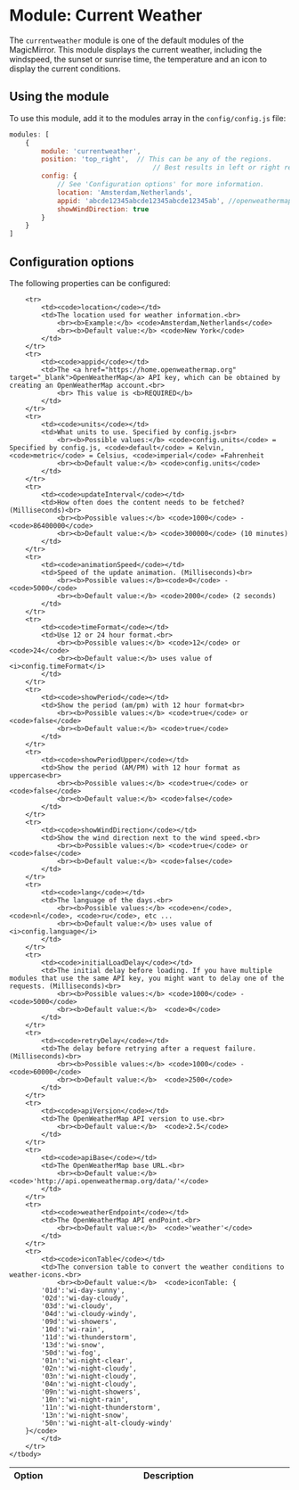 # Module: Current Weather
The `currentweather` module is one of the default modules of the MagicMirror.
This module displays the current weather, including the windspeed, the sunset or sunrise time, the temperature and an icon to display the current conditions.

## Using the module

To use this module, add it to the modules array in the `config/config.js` file:
````javascript
modules: [
	{
		module: 'currentweather',
		position: 'top_right',	// This can be any of the regions.
									// Best results in left or right regions.
		config: {
			// See 'Configuration options' for more information.
			location: 'Amsterdam,Netherlands',
			appid: 'abcde12345abcde12345abcde12345ab', //openweathermap.org API key.
			showWindDirection: true
		}
	}
]
````

## Configuration options

The following properties can be configured:


<table width="100%">
	<!-- why, markdown... -->
	<thead>
		<tr>
			<th>Option</th>
			<th width="100%">Description</th>
		</tr>
	<thead>
	<tbody>

		<tr>
			<td><code>location</code></td>
			<td>The location used for weather information.<br>
				<br><b>Example:</b> <code>Amsterdam,Netherlands</code>
				<br><b>Default value:</b> <code>New York</code>
			</td>
		</tr>
		<tr>
			<td><code>appid</code></td>
			<td>The <a href="https://home.openweathermap.org" target="_blank">OpenWeatherMap</a> API key, which can be obtained by creating an OpenWeatherMap account.<br>
				<br> This value is <b>REQUIRED</b>
			</td>
		</tr>
		<tr>
			<td><code>units</code></td>
			<td>What units to use. Specified by config.js<br>
				<br><b>Possible values:</b> <code>config.units</code> = Specified by config.js, <code>default</code> = Kelvin, <code>metric</code> = Celsius, <code>imperial</code> =Fahrenheit
				<br><b>Default value:</b> <code>config.units</code>
			</td>
		</tr>
		<tr>
			<td><code>updateInterval</code></td>
			<td>How often does the content needs to be fetched? (Milliseconds)<br>
				<br><b>Possible values:</b> <code>1000</code> - <code>86400000</code>
				<br><b>Default value:</b> <code>300000</code> (10 minutes)
			</td>
		</tr>
		<tr>
			<td><code>animationSpeed</code></td>
			<td>Speed of the update animation. (Milliseconds)<br>
				<br><b>Possible values:</b><code>0</code> - <code>5000</code>
				<br><b>Default value:</b> <code>2000</code> (2 seconds)
			</td>
		</tr>
		<tr>
			<td><code>timeFormat</code></td>
			<td>Use 12 or 24 hour format.<br>
				<br><b>Possible values:</b> <code>12</code> or <code>24</code>
				<br><b>Default value:</b> uses value of <i>config.timeFormat</i>
			</td>
		</tr>
		<tr>
			<td><code>showPeriod</code></td>
			<td>Show the period (am/pm) with 12 hour format<br>
				<br><b>Possible values:</b> <code>true</code> or <code>false</code>
				<br><b>Default value:</b> <code>true</code>
			</td>
		</tr>
		<tr>
			<td><code>showPeriodUpper</code></td>
			<td>Show the period (AM/PM) with 12 hour format as uppercase<br>
				<br><b>Possible values:</b> <code>true</code> or <code>false</code>
				<br><b>Default value:</b> <code>false</code>
			</td>
		</tr>
		<tr>
			<td><code>showWindDirection</code></td>
			<td>Show the wind direction next to the wind speed.<br>
				<br><b>Possible values:</b> <code>true</code> or <code>false</code>
				<br><b>Default value:</b> <code>false</code>
			</td>
		</tr>
		<tr>
			<td><code>lang</code></td>
			<td>The language of the days.<br>
				<br><b>Possible values:</b> <code>en</code>, <code>nl</code>, <code>ru</code>, etc ...
				<br><b>Default value:</b> uses value of <i>config.language</i>
			</td>
		</tr>
		<tr>
			<td><code>initialLoadDelay</code></td>
			<td>The initial delay before loading. If you have multiple modules that use the same API key, you might want to delay one of the requests. (Milliseconds)<br>
				<br><b>Possible values:</b> <code>1000</code> - <code>5000</code>
				<br><b>Default value:</b>  <code>0</code>
			</td>
		</tr>
		<tr>
			<td><code>retryDelay</code></td>
			<td>The delay before retrying after a request failure. (Milliseconds)<br>
				<br><b>Possible values:</b> <code>1000</code> - <code>60000</code>
				<br><b>Default value:</b>  <code>2500</code>
			</td>
		</tr>
		<tr>
			<td><code>apiVersion</code></td>
			<td>The OpenWeatherMap API version to use.<br>
				<br><b>Default value:</b>  <code>2.5</code>
			</td>
		</tr>
		<tr>
			<td><code>apiBase</code></td>
			<td>The OpenWeatherMap base URL.<br>
				<br><b>Default value:</b>  <code>'http://api.openweathermap.org/data/'</code>
			</td>
		</tr>
		<tr>
			<td><code>weatherEndpoint</code></td>
			<td>The OpenWeatherMap API endPoint.<br>
				<br><b>Default value:</b>  <code>'weather'</code>
			</td>
		</tr>
		<tr>
			<td><code>iconTable</code></td>
			<td>The conversion table to convert the weather conditions to weather-icons.<br>
				<br><b>Default value:</b>  <code>iconTable: {
			'01d':'wi-day-sunny',
			'02d':'wi-day-cloudy',
			'03d':'wi-cloudy',
			'04d':'wi-cloudy-windy',
			'09d':'wi-showers',
			'10d':'wi-rain',
			'11d':'wi-thunderstorm',
			'13d':'wi-snow',
			'50d':'wi-fog',
			'01n':'wi-night-clear',
			'02n':'wi-night-cloudy',
			'03n':'wi-night-cloudy',
			'04n':'wi-night-cloudy',
			'09n':'wi-night-showers',
			'10n':'wi-night-rain',
			'11n':'wi-night-thunderstorm',
			'13n':'wi-night-snow',
			'50n':'wi-night-alt-cloudy-windy'
		}</code>
			</td>
		</tr>
	</tbody>
</table>
